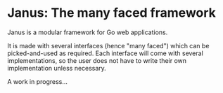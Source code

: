 # Janus: The many faced framework

Janus is a modular framework for Go web applications.

It is made with several interfaces (hence "many faced") which can be picked-and-used as required. Each interface will come with several implementations, so the user does not have to write their own implementation unless necessary.

A work in progress...